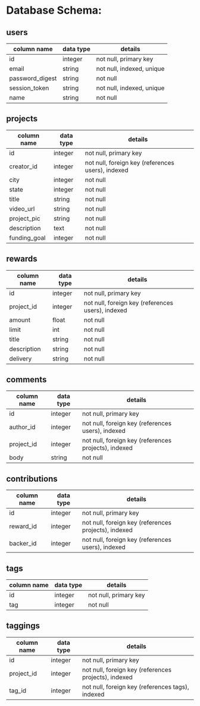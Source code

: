 # Database Schema:

## users
column name     | data type | details
----------------|-----------|-----------------------
id              | integer   | not null, primary key
email           | string    | not null, indexed, unique
password_digest | string    | not null
session_token   | string    | not null, indexed, unique
name            | string    | not null

## projects
column name | data type | details
------------|-----------|-----------------------
id          | integer   | not null, primary key
creator_id  | integer   | not null, foreign key (references users), indexed
city        | integer   | not null
state       | integer   | not null
title       | string    | not null
video_url   | string    | not null
project_pic | string    | not null
description | text      | not null
funding_goal| integer   | not null

## rewards
column name | data type | details
------------|-----------|-----------------------
id          | integer   | not null, primary key
project_id  | integer   | not null, foreign key (references users), indexed
amount      | float     | not null
limit       | int       | not null
title       | string    | not null
description | string    | not null
delivery    | string    | not null

## comments
column name | data type | details
------------|-----------|-----------------------
id          | integer   | not null, primary key
author_id   | integer   | not null, foreign key (references users), indexed
project_id  | integer   | not null, foreign key (references projects), indexed
body        | string    | not null

## contributions
column name | data type | details
------------|-----------|-----------------------
id          | integer   | not null, primary key
reward_id   | integer   | not null, foreign key (references projects), indexed
backer_id   | integer   | not null, foreign key (references users), indexed

## tags
column name | data type | details
------------|-----------|-----------------------
id          | integer   | not null, primary key
tag         | integer   | not null

## taggings
column name | data type | details
------------|-----------|-----------------------
id          | integer   | not null, primary key
project_id  | integer   | not null, foreign key (references projects), indexed
tag_id      | integer   | not null, foreign key (references tags), indexed
